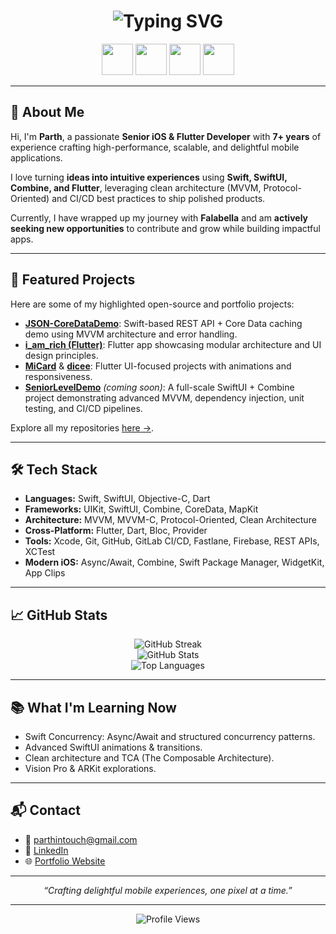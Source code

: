 <h1 align="center">
  <img src="https://readme-typing-svg.herokuapp.com/?font=Inter&size=36&duration=3000&pause=500&center=true&vCenter=true&width=500&lines=%F0%9F%91%8B+Hi%2C+I'm+Parth+Mangi;Senior+iOS+%26+Flutter+Developer;7%2B+Years+Experience;" alt="Typing SVG" />
</h1>

<p align="center">
  <img src="https://cdn.jsdelivr.net/gh/devicons/devicon/icons/swift/swift-original.svg" width="50"/>
  <img src="https://cdn.jsdelivr.net/gh/devicons/devicon/icons/flutter/flutter-original.svg" width="50"/>
  <img src="https://cdn.jsdelivr.net/gh/devicons/devicon/icons/dart/dart-original.svg" width="50"/>
  <img src="https://cdn.jsdelivr.net/gh/devicons/devicon/icons/github/github-original-white.svg" width="50"/>
</p>

---

## 🚀 About Me

Hi, I'm **Parth**, a passionate **Senior iOS & Flutter Developer** with **7+ years** of experience crafting high-performance, scalable, and delightful mobile applications.

I love turning **ideas into intuitive experiences** using **Swift, SwiftUI, Combine, and Flutter**, leveraging clean architecture (MVVM, Protocol-Oriented) and CI/CD best practices to ship polished products.

Currently, I have wrapped up my journey with **Falabella** and am **actively seeking new opportunities** to contribute and grow while building impactful apps.

---

## 🧩 Featured Projects

Here are some of my highlighted open-source and portfolio projects:

- [**JSON-CoreDataDemo**](https://github.com/ParthMangi/JSON-CoreDataDemo): Swift-based REST API + Core Data caching demo using MVVM architecture and error handling.
- [**i_am_rich (Flutter)**](https://github.com/ParthMangi/i_am_rich): Flutter app showcasing modular architecture and UI design principles.
- [**MiCard**](https://github.com/ParthMangi/mi_card_flutter) & [**dicee**](https://github.com/ParthMangi/dicee-flutter): Flutter UI-focused projects with animations and responsiveness.
- [**SeniorLevelDemo**](https://github.com/ParthMangi/SeniorLevelDemo) *(coming soon)*: A full-scale SwiftUI + Combine project demonstrating advanced MVVM, dependency injection, unit testing, and CI/CD pipelines.

Explore all my repositories [here →](https://github.com/ParthMangi?tab=repositories).

---

## 🛠 Tech Stack

- **Languages:** Swift, SwiftUI, Objective-C, Dart
- **Frameworks:** UIKit, SwiftUI, Combine, CoreData, MapKit
- **Architecture:** MVVM, MVVM-C, Protocol-Oriented, Clean Architecture
- **Cross-Platform:** Flutter, Dart, Bloc, Provider
- **Tools:** Xcode, Git, GitHub, GitLab CI/CD, Fastlane, Firebase, REST APIs, XCTest
- **Modern iOS:** Async/Await, Combine, Swift Package Manager, WidgetKit, App Clips

---

## 📈 GitHub Stats

<p align="center">
  <img src="https://github-readme-streak-stats.herokuapp.com/?user=ParthMangi&theme=default" alt="GitHub Streak" />
  <br>
  <img src="https://github-readme-stats.vercel.app/api?username=ParthMangi&show_icons=true&theme=default" alt="GitHub Stats" />
  <br>
  <img src="https://github-readme-stats.vercel.app/api/top-langs/?username=ParthMangi&layout=compact&theme=default" alt="Top Languages" />
</p>

---

## 📚 What I'm Learning Now

- Swift Concurrency: Async/Await and structured concurrency patterns.
- Advanced SwiftUI animations & transitions.
- Clean architecture and TCA (The Composable Architecture).
- Vision Pro & ARKit explorations.

---

## 📬 Contact

- 📧 [parthintouch@gmail.com](mailto:parthintouch@gmail.com)
- 💼 [LinkedIn](https://www.linkedin.com/in/parthmangi)
- 🌐 [Portfolio Website](https://parthmangi.com)

---

<p align="center">
  <i>“Crafting delightful mobile experiences, one pixel at a time.”</i>
</p>

---

<p align="center">
  <img src="https://komarev.com/ghpvc/?username=ParthMangi&style=flat-square" alt="Profile Views" />
</p>
